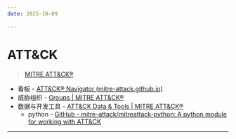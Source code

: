 ```yaml
---
date: 2025-10-09

---
```


# ATT&CK

> [MITRE ATT&CK®](https://attack.mitre.org/)

- 看板 - [ATT&CK® Navigator (mitre-attack.github.io)](https://mitre-attack.github.io/attack-navigator/)
- 威胁组织 - [Groups | MITRE ATT&CK®](https://attack.mitre.org/groups/)
- 数据与开发工具 - [ATT&CK Data & Tools | MITRE ATT&CK®](https://attack.mitre.org/resources/attack-data-and-tools/)
  - python  - [GitHub - mitre-attack/mitreattack-python: A python module for working with ATT&CK](https://github.com/mitre-attack/mitreattack-python/)

---






